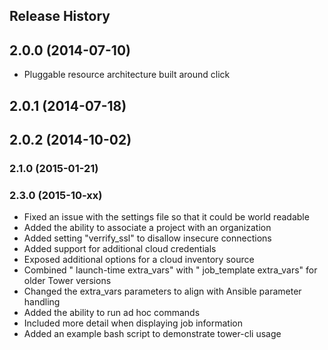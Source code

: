 ## Release History

## 2.0.0 (2014-07-10)

* Pluggable resource architecture built around click

## 2.0.1 (2014-07-18)

## 2.0.2 (2014-10-02)

### 2.1.0 (2015-01-21)

### 2.3.0 (2015-10-xx)

* Fixed an issue with the settings file so that it could be world readable
* Added the ability to associate a project with an organization
* Added setting "verrify_ssl" to disallow insecure connections
* Added support for additional cloud credentials
* Exposed additional options for a cloud inventory source
* Combined " launch-time extra_vars" with " job_template extra_vars" for older Tower versions
* Changed the extra_vars parameters to align with Ansible parameter handling
* Added the ability to run ad hoc commands
* Included more detail when displaying job information
* Added an example bash script to demonstrate tower-cli usage
